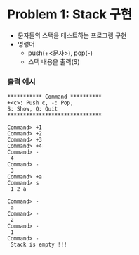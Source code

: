 # Problem 1: Stack 구현

- 문자들의 스택을 테스트하는 프로그램 구현
- 명령어
  - push(+<문자>), pop(-)
  - 스택 내용을 출력(S)

### 출력 예시

```
*********** Command **********
+<c>: Push c, -: Pop,
S: Show, Q: Quit
******************************

Command> +1
Command> +2
Command> +3
Command> +4
Command> -
 4
Command> -
 3
Command> +a
Command> s
 1 2 a

Command> -
 a
Command> -
 2
Command> -
 1
Command> -
 Stack is empty !!!
```
